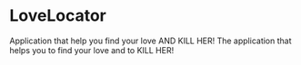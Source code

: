 # LoveLocator
Application that help you find your love AND KILL HER!
The application that helps you to find your love and to KILL HER!
